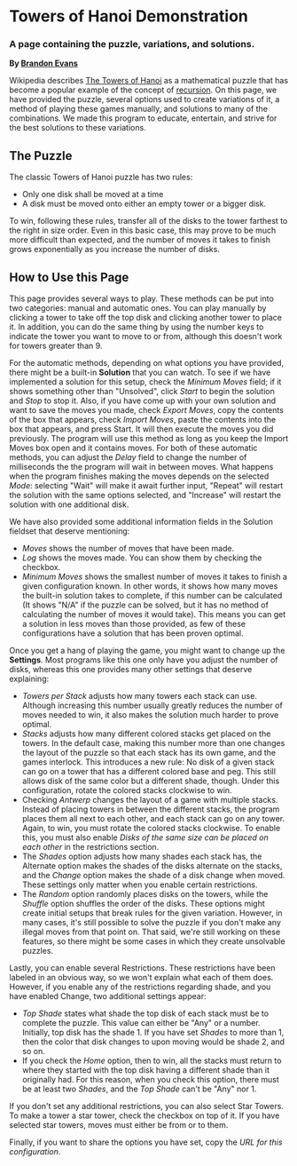 # Towers of Hanoi Demonstration
### A page containing the puzzle, variations, and solutions.
**By [Brandon Evans](http://www.brandonevans.org/)**

Wikipedia describes [The Towers of Hanoi](http://en.wikipedia.org/wiki/Tower_of_Hanoi) as a mathematical puzzle that has become a popular example of the concept of [recursion](http://en.wikipedia.org/wiki/Recursion_(computer_science)). On this page, we have provided the puzzle, several options used to create variations of it, a method of playing these games manually, and solutions to many of the combinations. We made this program to educate, entertain, and strive for the best solutions to these variations.

## The Puzzle
The classic Towers of Hanoi puzzle has two rules:

* Only one disk shall be moved at a time
* A disk must be moved onto either an empty tower or a bigger disk.

To win, following these rules, transfer all of the disks to the tower farthest to the right in size order. Even in this basic case, this may prove to be much more difficult than expected, and the number of moves it takes to finish grows exponentially as you increase the number of disks.

## How to Use this Page
This page provides several ways to play. These methods can be put into two categories: manual and automatic ones. You can play manually by clicking a tower to take off the top disk and clicking another tower to place it. In addition, you can do the same thing by using the number keys to indicate the tower you want to move to or from, although this doesn't work for towers greater than 9.

For the automatic methods, depending on what options you have provided, there might be a built-in **Solution** that you can watch. To see if we have implemented a solution for this setup, check the *Minimum Moves* field; if it shows something other than "Unsolved", click *Start* to begin the solution and *Stop* to stop it. Also, if you have come up with your own solution and want to save the moves you made, check *Export Moves*, copy the contents of the box that appears, check *Import Moves*, paste the contents into the box that appears, and press Start. It will then execute the moves you did previously. The program will use this method as long as you keep the Import Moves box open and it contains moves. For both of these automatic methods, you can adjust the *Delay* field to change the number of milliseconds the the program will wait in between moves. What happens when the program finishes making the moves depends on the selected *Mode*: selecting "Wait" will make it await further input, "Repeat" will restart the solution with the same options selected, and "Increase" will restart the solution with one additional disk.

We have also provided some additional information fields in the Solution fieldset that deserve mentioning:

* *Moves* shows the number of moves that have been made.
* *Log* shows the moves made. You can show them by checking the checkbox.
* *Minimum Moves* shows the smallest number of moves it takes to finish a given configuration known. In other words, it shows how many moves the built-in solution takes to complete, if this number can be calculated (It shows "N/A" if the puzzle can be solved, but it has no method of calculating the number of moves it would take). This means you can get a solution in less moves than those provided, as few of these configurations have a solution that has been proven optimal.

Once you get a hang of playing the game, you might want to change up the **Settings**. Most programs like this one only have you adjust the number of disks, whereas this one provides many other settings that deserve explaining:

* *Towers per Stack* adjusts how many towers each stack can use. Although increasing this number usually greatly reduces the number of moves needed to win, it also makes the solution much harder to prove optimal.
* *Stacks* adjusts how many different colored stacks get placed on the towers. In the default case, making this number more than one changes the layout of the puzzle so that each stack has its own game, and the games interlock. This introduces a new rule: No disk of a given stack can go on a tower that has a different colored base and peg. This still allows disk of the same color but a different shade, though. Under this configuration, rotate the colored stacks clockwise to win.
* Checking *Antwerp* changes the layout of a game with multiple stacks. Instead of placing towers in between the different stacks, the program places them all next to each other, and each stack can go on any tower. Again, to win, you must rotate the colored stacks clockwise. To enable this, you must also enable *Disks of the same size can be placed on each other* in the restrictions section.
* The *Shades* option adjusts how many shades each stack has, the Alternate option makes the shades of the disks alternate on the stacks, and the *Change* option makes the shade of a disk change when moved. These settings only matter when you enable certain restrictions.
* The *Random* option randomly places disks on the towers, while the *Shuffle* option shuffles the order of the disks. These options might create initial setups that break rules for the given variation. However, in many cases, it's still possible to solve the puzzle if you don't make any illegal moves from that point on. That said, we're still working on these features, so there might be some cases in which they create unsolvable puzzles.

Lastly, you can enable several Restrictions. These restrictions have been labeled in an obvious way, so we won't explain what each of them does. However, if you enable any of the restrictions regarding shade, and you have enabled Change, two additional settings appear:

* *Top Shade* states what shade the top disk of each stack must be to complete the puzzle. This value can either be "Any" or a number. Initially, top disk has the shade 1. If you have set *Shades* to more than 1, then the color that disk changes to upon moving would be shade 2, and so on.
* If you check the *Home* option, then to win, all the stacks must return to where they started with the top disk having a different shade than it originally had. For this reason, when you check this option, there must be at least two *Shades*, and the *Top Shade* can't be "Any" nor 1.

If you don't set any additional restrictions, you can also select Star Towers. To make a tower a star tower, check the checkbox on top of it. If you have selected star towers, moves must either be from or to them.

Finally, if you want to share the options you have set, copy the *URL for this configuration*.

